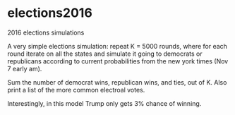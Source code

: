 # elections2016
2016 elections simulations

A very simple elections simulation: repeat K = 5000 rounds, where for each round iterate on all the states and simulate it going to democrats or republicans according to current probabilities from the new york times (Nov 7 early am).

Sum the number of democrat wins, republican wins, and ties, out of K.
Also print a list of the more common electroal votes.

Interestingly, in this model Trump only gets 3% chance of winning.
